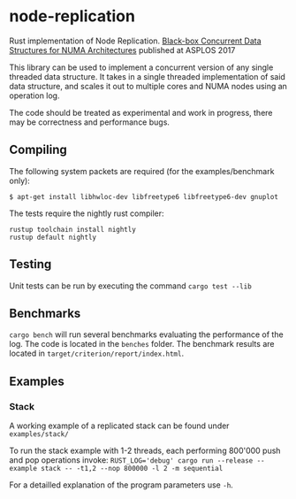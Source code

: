 # node-replication
Rust implementation of Node Replication. [Black-box Concurrent Data Structures for NUMA Architectures](https://dl.acm.org/citation.cfm?id=3037721) published at ASPLOS 2017

This library can be used to implement a concurrent version of any single threaded data structure. It takes in a single threaded implementation of said data structure, and
scales it out to multiple cores and NUMA nodes using an operation log.

The code should be treated as experimental and work in progress, there may be correctness and performance bugs.

## Compiling

The following system packets are required (for the examples/benchmark only):
```
$ apt-get install libhwloc-dev libfreetype6 libfreetype6-dev gnuplot
```

The tests require the nightly rust compiler:
```
rustup toolchain install nightly
rustup default nightly
```

## Testing
Unit tests can be run by executing the command `cargo test --lib`

## Benchmarks
`cargo bench` will run several benchmarks evaluating the performance of the log. The code is located in the `benches` folder.
The benchmark results are located in `target/criterion/report/index.html`.

## Examples

### Stack
A working example of a replicated stack can be found under `examples/stack/`

To run the stack example with 1-2 threads, each performing 800'000 push and pop operations invoke:
`RUST_LOG='debug' cargo run --release --example stack -- -t1,2 --nop 800000 -l 2 -m sequential`

For a detailled explanation of the program parameters use `-h`.
